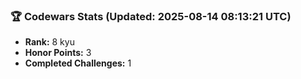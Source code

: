 ### 🏆 Codewars Stats (Updated: 2025-08-14 08:13:21 UTC)

- **Rank:** 8 kyu
- **Honor Points:** 3
- **Completed Challenges:** 1
